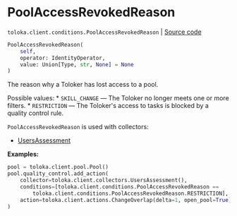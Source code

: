 # PoolAccessRevokedReason
`toloka.client.conditions.PoolAccessRevokedReason` | [Source code](https://github.com/Toloka/toloka-kit/blob/v1.2.1/src/client/conditions.py#L389)

```python
PoolAccessRevokedReason(
    self,
    operator: IdentityOperator,
    value: Union[Type, str, None] = None
)
```

The reason why a Toloker has lost access to a pool.


Possible values:
    * `SKILL_CHANGE` — The Toloker no longer meets one or more filters.
    * `RESTRICTION` — The Toloker's access to tasks is blocked by a quality control rule.

`PoolAccessRevokedReason` is used with collectors:
- [UsersAssessment](toloka.client.collectors.UsersAssessment.md)


**Examples:**


```python
pool = toloka.client.pool.Pool()
pool.quality_control.add_action(
    collector=toloka.client.collectors.UsersAssessment(),
    conditions=[toloka.client.conditions.PoolAccessRevokedReason ==
        toloka.client.conditions.PoolAccessRevokedReason.RESTRICTION],
    action=toloka.client.actions.ChangeOverlap(delta=1, open_pool=True),
)
```
